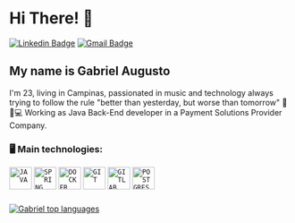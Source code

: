 <h1>Hi There! 👋</h1>

[![Linkedin Badge](https://img.shields.io/badge/-LinkedIn-6633cc?style=flat-square&logo=Linkedin&logoColor=white&link=https://www.linkedin.com/in/gabriel-cant0-5958a61a9/)](https://www.linkedin.com/in/gabrielcant0/)
[![Gmail Badge](https://img.shields.io/badge/-gabrielcanto461@gmail.com-6633cc?style=flat-square&logo=Gmail&logoColor=white&link=mailto:gabrielcanto461@gmail.com)](mailto:nanda.kipper@gmail.com)

## My name is Gabriel Augusto
I'm 23, living in Campinas, passionated in music and technology always trying to follow the rule "better than yesterday, but worse than tomorrow" 🎻🎵💻
Working as Java Back-End developer in a Payment Solutions Provider Company.
### 🖥️ Main technologies: 
<div>
<code><img width="40px" src="https://cdn.jsdelivr.net/gh/devicons/devicon/icons/java/java-original.svg" title = "JAVA"/></code>
<code><img width="40px" src="https://cdn.jsdelivr.net/gh/devicons/devicon/icons/spring/spring-original.svg" title = "SPRING"/></code>
<code><img width="40px" src="https://cdn.jsdelivr.net/gh/devicons/devicon/icons/docker/docker-original.svg" title = "DOCKER"/></code>
<code><img width="40px" src="https://cdn.jsdelivr.net/gh/devicons/devicon/icons/git/git-original.svg" title = "GIT"/></code>
<code><img width="40px" src="https://cdn.jsdelivr.net/gh/devicons/devicon/icons/gitlab/gitlab-original.svg" title = "GITLAB"/></code>
<code><img width="40px" src="https://cdn.jsdelivr.net/gh/devicons/devicon/icons/postgresql/postgresql-original.svg" title = "POSTGRES"/></code>

### 

[![Gabriel top languages](https://github-readme-stats.vercel.app/api/top-langs/?username=gabrielcanto461&theme=blue-white)](https://github.com/anuraghazra/github-readme-stats)
  
 </div>

